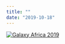 ```yaml
---
title: ""
date: "2019-10-18"
---
```


[![Galaxy Africa 2019](/src/splash-archive/galaxy-africa-2019/galaxy-africa-2019-banner.png)](/news/2019-08-galaxy-africa/)
